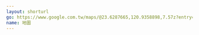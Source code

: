 ```yaml
---
layout: shorturl
go: https://www.google.com.tw/maps/@23.6287665,120.9358898,7.57z?entry=ttu
name: 地圖
---
```

